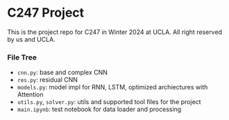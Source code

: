 # C247 Project

This is the project repo for C247 in Winter 2024 at UCLA. All right reserved by us and UCLA.

### File Tree
* `cnn.py`: base and complex CNN
* `res.py`: residual CNN
* `models.py`: model impl for RNN, LSTM, optimized archiectures with Attention
* `utils.py`, `solver.py`: utils and supported tool files for the project
* `main.ipynb`: test notebook for data loader and processing

